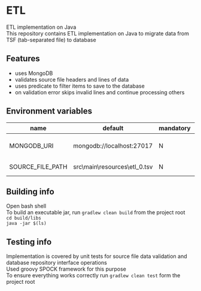 # ETL
ETL implementation on Java<br/>
This repository contains ETL implementation on Java to migrate data from TSF (tab-separated file) to database

## Features
- uses MongoDB
- validates source file headers and lines of data
- uses predicate to filter items to save to the database
- on validation error skips invalid lines and continue processing others

## Environment variables

   name|default|mandatory|description
   ----|-------|----|---
   MONGODB_URI|mongodb://localhost:27017|N|MongoDB connection string
   SOURCE_FILE_PATH|src\main\resources\etl_0.tsv|N|Path to the source file

## Building info
Open bash shell <br/>
To build an executable jar, run `gradlew clean build` from the project root<br/>
`cd build/libs`<br/>
`java -jar $(ls)`

## Testing info
Implementation is covered by unit tests for source file data validation and database repository interface operations<br/>
Used groovy SPOCK framework for this purpose<br/>
To ensure everything works correctly run `gradlew clean test` form the project root